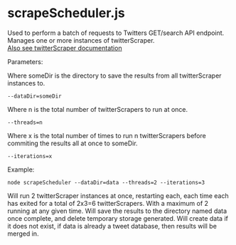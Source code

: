 # scrapeScheduler.js
Used to perform a batch of requests to Twitters GET/search API endpoint.
Manages one or more instances of twitterScraper.  
[Also see twitterScraper documentation](https://github.com/chgibb/reimagined-pancake/blob/master/src/twitterScraper/readme.md)

Parameters:

Where someDir is the directory to save the results from all twitterScraper instances to.

```
--dataDir=someDir
```

Where n is the total number of twitterScrapers to run at once.
```
--threads=n
```

Where x is the total number of times to run n twitterScrapers before commiting the results all at once
to someDir.
```
--iterations=x
```

Example:
```
node scrapeScheduler --dataDir=data --threads=2 --iterations=3
```
Will run 2 twitterScraper instances at once, restarting each, each time each has exited for a total of 2x3=6 twitterScrapers.
With a maximum of 2 running at any given time. Will save the results to the directory named data once complete, and delete temporary storage generated.
Will create data if it does not exist, if data is already a tweet database, then results will be merged in.

